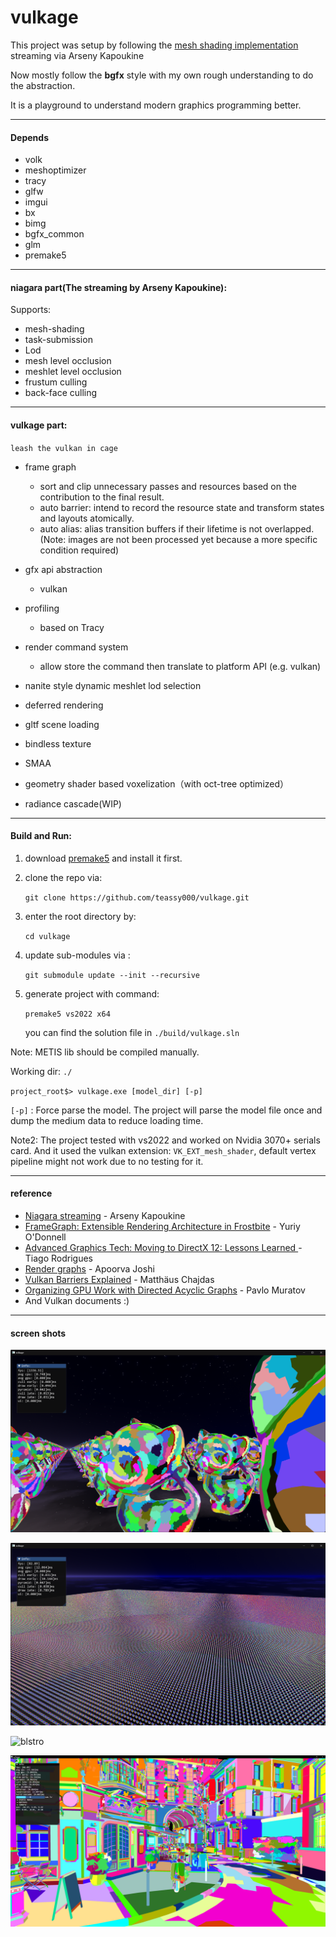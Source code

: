 # vulkage

This project was setup by following the [mesh shading implementation](https://www.youtube.com/playlist?list=PL0JVLUVCkk-l7CWCn3-cdftR0oajugYvd) streaming via Arseny Kapoukine

Now mostly follow the **bgfx** style with my own rough understanding to do the abstraction.

It is a playground to understand modern graphics programming better.

----------

#### Depends

- volk
- meshoptimizer
- tracy
- glfw
- imgui
- bx
- bimg
- bgfx_common
- glm
- premake5

----------

#### niagara part(The streaming by Arseny Kapoukine):

Supports:

- mesh-shading
- task-submission
- Lod
- mesh level occlusion
- meshlet level occlusion
- frustum culling
- back-face culling

-----------

#### vulkage part:

`` leash the vulkan in cage ``

- frame graph
  - sort and clip unnecessary passes and resources based on the contribution to the final result.
  - auto barrier: intend to record the resource state and transform states and layouts atomically.
  - auto alias: alias transition buffers if their lifetime is not overlapped. (Note: images are not been processed yet because a more specific condition required)

- gfx api abstraction
  - vulkan
- profiling
  - based on Tracy
- render command system
  - allow store the command then translate to platform API (e.g. vulkan)

- nanite style dynamic meshlet lod selection
- deferred rendering
- gltf scene loading
- bindless texture
- SMAA
- geometry shader based voxelization（with oct-tree optimized）
- radiance cascade(WIP)

------------

#### Build and Run:

1. download [premake5](https://premake.github.io/download/) and install it first.

2. clone the repo via:

   `git clone https://github.com/teassy000/vulkage.git`
   
3. enter the root directory by: 

   `cd vulkage`
   
4. update sub-modules via : 

   `git submodule update --init --recursive`
   
5. generate project with command: 

   `premake5 vs2022 x64`

   you can find the solution file in `./build/vulkage.sln`

Note: METIS lib should be compiled manually.

Working dir: `./`

`project_root$> vulkage.exe [model_dir] [-p]`

`[-p]` : Force parse the model. The project will parse the model file once and dump the medium data to reduce loading time. 

Note2: The project tested with vs2022 and worked on Nvidia 3070+ serials card. And it used the vulkan extension: `VK_EXT_mesh_shader`, default vertex pipeline might not work due to no testing for it.

----------

#### reference

- [Niagara streaming](https://www.youtube.com/playlist?list=PL0JVLUVCkk-l7CWCn3-cdftR0oajugYvd)  - Arseny Kapoukine
- [FrameGraph: Extensible Rendering Architecture in Frostbite](https://www.gdcvault.com/play/1024612/FrameGraph-Extensible-Rendering-Architecture-in)  - Yuriy O'Donnell
- [Advanced Graphics Tech: Moving to DirectX 12: Lessons Learned ](https://www.gdcvault.com/play/1024656/Advanced-Graphics-Tech-Moving-to) - Tiago Rodrigues
- [Render graphs](https://apoorvaj.io/render-graphs-1/) - Apoorva Joshi 
- [Vulkan Barriers Explained](https://gpuopen.com/learn/vulkan-barriers-explained/) - Matthäus Chajdas
- [Organizing GPU Work with Directed Acyclic Graphs](https://levelup.gitconnected.com/organizing-gpu-work-with-directed-acyclic-graphs-f3fd5f2c2af3) - Pavlo Muratov
- And Vulkan documents :)

---------

#### screen shots

![near](./screenshot/near.png)

![far](./screenshot/far.png)

![blstro](./screenshot/pbr_no_gi.png)

![ml_bistro](./screenshot/ml_bistro.png)













